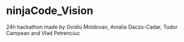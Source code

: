 # ninjaCode_Vision
24h hackathon
made by Ovidiu Moldovan, Amalia Daczo-Cadar, Tudor Campean and Vlad Petrenciuc
